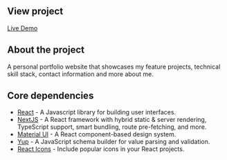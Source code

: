 ## View project

[Live Demo](https://hrithikasportfolio.netlify.app)

## About the project

A personal portfolio website that showcases my feature projects, technical skill stack, contact information and more about me.

## Core dependencies

- [React](https://reactjs.org/) - A Javascript library for building user interfaces.
- [NextJS](https://nextjs.org/) - A React framework with hybrid static & server rendering, TypeScript support, smart bundling, route pre-fetching, and more.
- [Material UI](https://material-ui.com/) - A React component-based design system.
- [Yup](https://www.npmjs.com/package/yup) - A JavaScript schema builder for value parsing and validation.
- [React Icons](https://www.npmjs.com/package/react-icons) - Include popular icons in your React projects.
